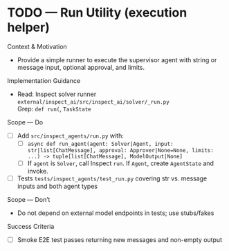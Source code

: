 # TODO — Run Utility (execution helper)

Context & Motivation
- Provide a simple runner to execute the supervisor agent with string or message input, optional approval, and limits.

Implementation Guidance
- Read: Inspect solver runner `external/inspect_ai/src/inspect_ai/solver/_run.py`  
  Grep: `def run(`, `TaskState`

Scope — Do
- [ ] Add `src/inspect_agents/run.py` with:
  - [ ] `async def run_agent(agent: Solver|Agent, input: str|list[ChatMessage], approval: Approver|None=None, limits: ...) -> tuple[list[ChatMessage], ModelOutput|None]`
  - [ ] If `agent` is `Solver`, call Inspect `run`. If `Agent`, create `AgentState` and invoke.
- [ ] Tests `tests/inspect_agents/test_run.py` covering str vs. message inputs and both agent types

Scope — Don’t
- Do not depend on external model endpoints in tests; use stubs/fakes

Success Criteria
- [ ] Smoke E2E test passes returning new messages and non-empty output

